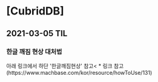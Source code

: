 <h1>[CubridDB]</h1>
<h2>2021-03-05 TIL</h2>
<h3>한글 깨짐 현상 대처법</h3>
아래 링크에서 하단 '한글깨짐현상' 참고<
* 링크 참고(https://www.machbase.com/kor/resource/howToUse/131)

